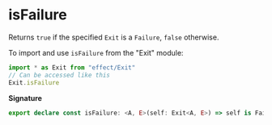 # isFailure

Returns `true` if the specified `Exit` is a `Failure`, `false` otherwise.

To import and use `isFailure` from the "Exit" module:

```ts
import * as Exit from "effect/Exit"
// Can be accessed like this
Exit.isFailure
```

**Signature**

```ts
export declare const isFailure: <A, E>(self: Exit<A, E>) => self is Failure<A, E>
```
